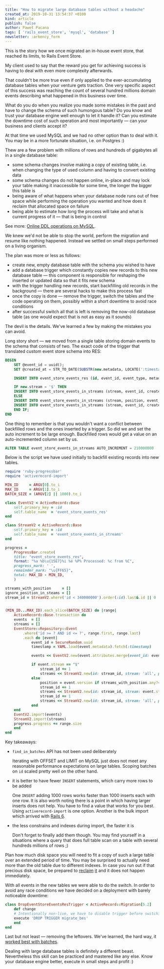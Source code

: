 ```yaml
---
title: "How to migrate large database tables without a headache"
created_at: 2019-10-31 13:54:37 +0100
kind: article
publish: false
author: Paweł Pacana
tags: [ 'rails_event_store', 'mysql', 'database' ]
newsletter: :arkency_form
---
```


This is the story how we once migrated an in-house event store, that reached its limits, to Rails Event Store.

<!-- more -->


My client used to say that the reward you get for achieving success is having to deal with even more complexity afterwards. 

That couldn't be more true even if only applied to the ever-accumulating database tables when your venture gets traction. One very specific aspect of this success was reaching the count of several hundred millions domain events describing what happened in this business over time.

What do you do when you realize you made some mistakes in the past and have to change the schema of such humongous table? Do you know and trust your database engine well enough to let it handle it? Can you estimate the downtime cost of such operation and most importantly — can your business and clients accept it?

At that time we used MySQL and we had no other option than to deal with it. You may be in a more fortunate situation, i.e. on Postgres :)

Thew are a few problem with millions of rows and hundreds of gigabytes all in a single database table:

* some schema changes involve making a copy of existing table, i.e. when changing the type of used column and having to convert existing data
* some schema changes do not happen online, in-place and may lock your table making it inaccessible for some time, the longer the bigger this table is
* being aware of what happens when your database node runs out of free space while performing the operation you wanted and how does it reclaim that allocated space on failure
* being able to estimate how long the process will take and what is current progress of it — that is being in control


See more: [Online DDL operations on MySQL](https://dev.mysql.com/doc/refman/5.6/en/innodb-online-ddl-operations.html#online-ddl-column-operations).

We knew we'd not be able to stop the world, perform the migration and resume like nothing happened. Instead we settled on small steps performed on a living organism.

The plan was more or less as follows:
* create new, empty database table with the schema you wished to have
* add a database trigger which constantly copies new records to this new database table — this component is responsible for reshaping the inserted or updated data so that it fits new schema
* with the trigger handling new records, start backfilling old records in the background — there are several hacks to make this process fast
* once the copy is done — remove the trigger, switch the tables and the code operating on them, possibly within a short downtime to avoid race conditions
* after successful switch all that is left is removing the now-old database table (as one would expect that is not as easy as it sounds)

The devil is the details. We've learned a few by making the mistakes you can avoid. 

Long story short — we moved from a single table storing domain events to the schema that consists of two. The exact code of the trigger that translated custom event store schema into RES:

```sql
BEGIN
    SET @event_id = uuid();
    SET @created_at = STR_TO_DATE(SUBSTR(new.metadata, LOCATE(':timestamp: ', new.metadata) + 12, 31), '%Y-%m-%d %H:%i:%s.%f');

    INSERT INTO event_store_events_res (id, event_id, event_type, metadata, data, stream, version, created_at) VALUES  (new.id, @event_id, new.event_type, new.metadata, new.data, new.stream, new.version, @created_at);

    IF new.stream = '$' THEN
    INSERT INTO event_store_events_in_streams (stream, event_id, created_at) VALUES ('all', @event_id, @created_at);
    ELSE
    INSERT INTO event_store_events_in_streams (stream, position, event_id, created_at) VALUES (new.stream, new.version, @event_id, @created_at);
    INSERT INTO event_store_events_in_streams (stream, event_id, created_at) VALUES ('all', @event_id, @created_at);
    END IF;
END
```

One thing to remember is that you wouldn't want a conflict between backfilled rows and the ones inserted by a trigger. So did we and set the auto increment to be large enough. Backfilled rows would get a value on an auto-incremented column set by us.

```sql
ALTER TABLE event_store_events_in_streams AUTO_INCREMENT = 210000000
```

Below is the script we have used initially to backfill existing records into new tables.

```ruby
require 'ruby-progressbar'
require 'activerecord-import'

MIN_ID     = ARGV[0].to_i
MAX_ID     = ARGV[1].to_i
BATCH_SIZE = (ARGV[2] || 1000).to_i

class EventV2 < ActiveRecord::Base
    self.primary_key = :id
    self.table_name  = 'event_store_events_res'
end

class StreamV2 < ActiveRecord::Base
    self.primary_key = :id
    self.table_name  = 'event_store_events_in_streams'
end

progress =
    ProgressBar.create(
    title: "event_store_events_res",
    format: "%a %b\u{15E7}%i %e %P% Processed: %c from %C",
    progress_mark: ' ',
    remainder_mark: "\u{FF65}",
    total: MAX_ID - MIN_ID,
    )

streams_with_position     = []
ignore_position_in_steams = []
stream_id = StreamV2.where('id < 340000000').order(:id).last&.id || 0


(MIN_ID...MAX_ID).each_slice(BATCH_SIZE) do |range|
    ActiveRecord::Base.transaction do
    events  = []
    streams = []
    EventStore::Repository::Event
        .where('id >= ? AND id <= ?', range.first, range.last)
        .each do |event|
            event_id = SecureRandom.uuid
            timestamp = YAML.load(event.metadata).fetch(:timestamp)

            events << EventV2.new(event.attributes.merge(event_id: event_id, created_at: timestamp))

            if event.stream == "$"
                stream_id += 1
                streams << StreamV2.new(id: stream_id, stream: 'all', position: nil, event_id: event_id, created_at: timestamp)
            else
                position = event.version if streams_with_position.any?{|s| event.stream.starts_with?(s)} && !ignore_position_in_steams.include?(event.stream)
                stream_id += 1
                streams << StreamV2.new(id: stream_id, stream: event.stream, position: position, event_id: event_id, created_at: timestamp)
                stream_id += 1
                streams << StreamV2.new(id: stream_id, stream: 'all', position: nil, event_id: event_id, created_at: timestamp)
            end
    end
    EventV2.import(events)
    StreamV2.import(streams)
    progress.progress += range.size
    end
end
```
    
Key takeaways:

* `find_in_batches` API has not been used deliberately

    Iterating with OFFSET and LIMIT on MySQL just does not meet any reasonable performance expectations on large tables. Scoping batches on `id` scaled pretty well on the other hand.  
    
* it is better to have fewer `INSERT` statements, which carry more rows to be added

    One `INSERT` adding 1000 rows works faster than 1000 inserts each with one row. It is also worth noting there is a point in which having larger inserts does not help. You have to find a value that works for you best.
    Using `activerecord-import` is one option. Another is the bulk import which arrived with [Rails 6](https://github.com/rails/rails/pull/35077).
    
* the less constrains and indexes during import, the faster it is

    Don't forget to finally add them though. You may find yourself in a situations where a query that does full table scan on a table with several hundreds millions of rows ;)
    
Plan how much disk space you will need to fit a copy of such a large table over an extended period of time. You may be surprised to actually need more than the old table due to different indexes. In case you run out if that precious disk space, be prepared to [reclaim](https://www.percona.com/blog/2013/09/25/how-to-reclaim-space-in-innodb-when-innodb_file_per_table-is-on/) [it](https://www.cyberciti.biz/faq/what-is-mysql-binary-log/) and it does not happen immediately.
    
With all events in the new tables we were able to do the switch. In order to avoid any race conditions we have decided on a deployment with barely noticeable downtime:

```ruby
class DropEventStoreEventsResTrigger < ActiveRecord::Migration[5.2]
    def change
    # Intentionally non-live, we have to disable trigger before switching code to RES::Client
    execute 'DROP TRIGGER migrate_bes'
    end
end
```    
    
Last but not least — removing the leftovers. We've learned, the hard way, it [worked best with batches](https://github.com/rails/rails/pull/35077).

Dealing with large database tables is definitely a different beast. Nevertheless this skill can be practiced and mastered like any else. Know your database engine better, execute in small steps and profit :)
